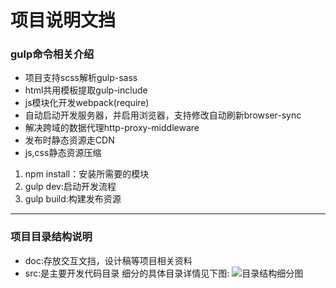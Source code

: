 # 项目说明文挡


### gulp命令相关介绍

* 项目支持scss解析gulp-sass
* html共用模板提取gulp-include
* js模块化开发webpack(require)
* 自动启动开发服务器，并启用浏览器，支持修改自动刷新browser-sync
* 解决跨域的数据代理http-proxy-middleware
* 发布时静态资源走CDN
* js,css静态资源压缩

1. npm install：安装所需要的模块
2. gulp dev:启动开发流程
3. gulp build:构建发布资源

- - -

### 项目目录结构说明

* doc:存放交互文挡，设计稿等项目相关资料
* src:是主要开发代码目录
细分的具体目录详情见下图:
![目录结构细分图](https://raw.githubusercontent.com/xw5/devEnv_multipage/master/dirimg.png)